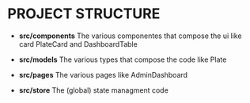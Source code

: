 # PROJECT STRUCTURE

- **src/components** 
The various componentes that compose the ui like card PlateCard and DashboardTable

- **src/models** 
The various types that compose the code like Plate

- **src/pages**
The various pages like AdminDashboard

- **src/store**
The (global) state managment code